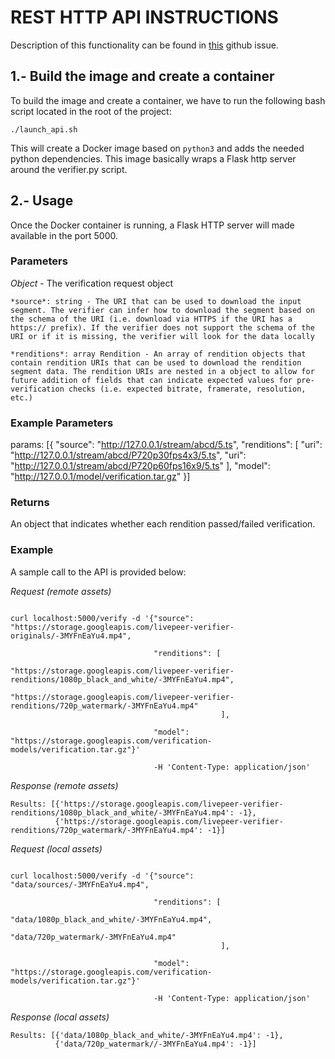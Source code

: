 # REST HTTP API INSTRUCTIONS

Description of this functionality can be found in [this](https://github.com/livepeer/verification-classifier/issues/40) github issue.

## 1.- Build the image and create a container

To build the image and create a container, we have to run the following bash script located in the root of the project:

```
./launch_api.sh
```

This will create a Docker image based on `python3` and adds the needed python dependencies.
This image basically wraps a Flask http server around the verifier.py script.

## 2.- Usage

Once the Docker container is running, a Flask HTTP server will made available in the port 5000.

### Parameters

*Object* - The verification request object

    *source*: string - The URI that can be used to download the input segment. The verifier can infer how to download the segment based on the schema of the URI (i.e. download via HTTPS if the URI has a https:// prefix). If the verifier does not support the schema of the URI or if it is missing, the verifier will look for the data locally

    *renditions*: array Rendition - An array of rendition objects that contain rendition URIs that can be used to download the rendition segment data. The rendition URIs are nested in a object to allow for future addition of fields that can indicate expected values for pre-verification checks (i.e. expected bitrate, framerate, resolution, etc.)

### Example Parameters

params: [{
    "source": "http://127.0.0.1/stream/abcd/5.ts",
    "renditions": [
        "uri": "http://127.0.0.1/stream/abcd/P720p30fps4x3/5.ts",
        "uri": "http://127.0.0.1/stream/abcd/P720p60fps16x9/5.ts"
    ],
    "model": "http://127.0.0.1/model/verification.tar.gz"
}]

### Returns

An object that indicates whether each rendition passed/failed verification.

### Example

A sample call to the API is provided below:

*Request (remote assets)*
```

curl localhost:5000/verify -d '{"source": "https://storage.googleapis.com/livepeer-verifier-originals/-3MYFnEaYu4.mp4", 

                                "renditions": [
                                                "https://storage.googleapis.com/livepeer-verifier-renditions/1080p_black_and_white/-3MYFnEaYu4.mp4", 
                                                "https://storage.googleapis.com/livepeer-verifier-renditions/720p_watermark/-3MYFnEaYu4.mp4"
                                               ], 

                                "model": "https://storage.googleapis.com/verification-models/verification.tar.gz"}' 

                                -H 'Content-Type: application/json'
```
*Response (remote assets)*
```
Results: [{'https://storage.googleapis.com/livepeer-verifier-renditions/1080p_black_and_white/-3MYFnEaYu4.mp4': -1}, 
          {'https://storage.googleapis.com/livepeer-verifier-renditions/720p_watermark/-3MYFnEaYu4.mp4': -1}]
```

*Request (local assets)*
```

curl localhost:5000/verify -d '{"source": "data/sources/-3MYFnEaYu4.mp4", 

                                "renditions": [
                                                "data/1080p_black_and_white/-3MYFnEaYu4.mp4", 
                                                "data/720p_watermark/-3MYFnEaYu4.mp4"
                                               ], 

                                "model": "https://storage.googleapis.com/verification-models/verification.tar.gz"}' 

                                -H 'Content-Type: application/json'
```
*Response (local assets)*
```
Results: [{'data/1080p_black_and_white/-3MYFnEaYu4.mp4': -1}, 
          {'data/720p_watermark//-3MYFnEaYu4.mp4': -1}]
```